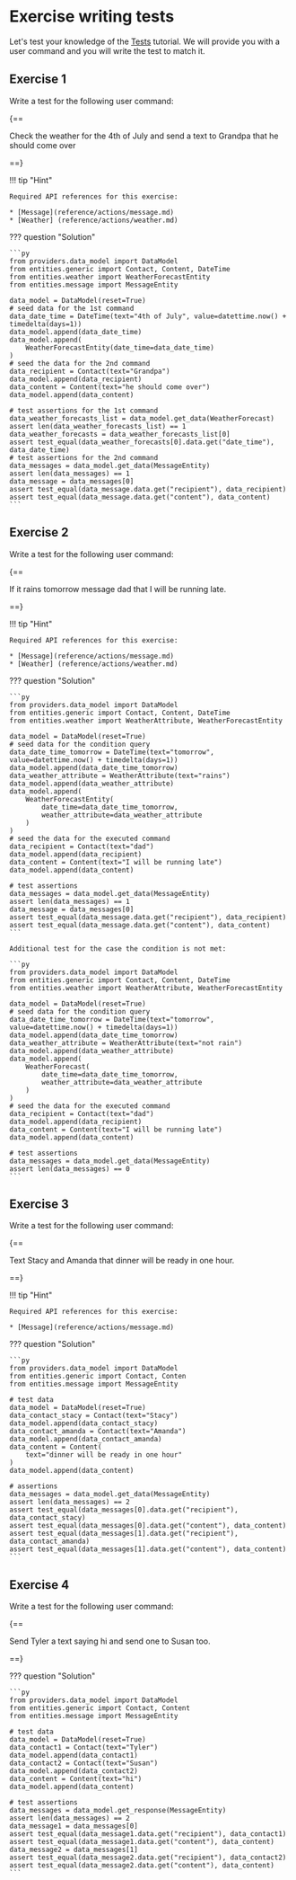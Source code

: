 # Exercise writing tests

Let's test your knowledge of the [Tests](tests.md) tutorial. We will provide you with a user command and you will write the test to match it.

## Exercise 1

Write a test for the following user command:

{==

Check the weather for the 4th of July and send a text to Grandpa that he should come over

==}

!!! tip "Hint"

    Required API references for this exercise:

    * [Message](reference/actions/message.md)
    * [Weather] (reference/actions/weather.md)

??? question "Solution"

    ```py
    from providers.data_model import DataModel
    from entities.generic import Contact, Content, DateTime
    from entities.weather import WeatherForecastEntity
    from entities.message import MessageEntity

    data_model = DataModel(reset=True)
    # seed data for the 1st command
    data_date_time = DateTime(text="4th of July", value=datettime.now() + timedelta(days=1))
    data_model.append(data_date_time)
    data_model.append(
        WeatherForecastEntity(date_time=data_date_time)
    )
    # seed the data for the 2nd command
    data_recipient = Contact(text="Grandpa")
    data_model.append(data_recipient)
    data_content = Content(text="he should come over")
    data_model.append(data_content)

    # test assertions for the 1st command
    data_weather_forecasts_list = data_model.get_data(WeatherForecast)
    assert len(data_weather_forecasts_list) == 1
    data_weather_forecasts = data_weather_forecasts_list[0]
    assert test_equal(data_weather_forecasts[0].data.get("date_time"), data_date_time)
    # test assertions for the 2nd command
    data_messages = data_model.get_data(MessageEntity)
    assert len(data_messages) == 1
    data_message = data_messages[0]
    assert test_equal(data_message.data.get("recipient"), data_recipient)
    assert test_equal(data_message.data.get("content"), data_content)
    ```

## Exercise 2

Write a test for the following user command:

{==

If it rains tomorrow message dad that I will be running late.

==}

!!! tip "Hint"

    Required API references for this exercise:

    * [Message](reference/actions/message.md)
    * [Weather] (reference/actions/weather.md)

??? question "Solution"

    ```py
    from providers.data_model import DataModel
    from entities.generic import Contact, Content, DateTime
    from entities.weather import WeatherAttribute, WeatherForecastEntity

    data_model = DataModel(reset=True)
    # seed data for the condition query
    data_date_time_tomorrow = DateTime(text="tomorrow", value=datettime.now() + timedelta(days=1))
    data_model.append(data_date_time_tomorrow)
    data_weather_attribute = WeatherAttribute(text="rains")
    data_model.append(data_weather_attribute)
    data_model.append(
        WeatherForecastEntity(
            date_time=data_date_time_tomorrow,
            weather_attribute=data_weather_attribute
        )
    )
    # seed the data for the executed command
    data_recipient = Contact(text="dad")
    data_model.append(data_recipient)
    data_content = Content(text="I will be running late")
    data_model.append(data_content)

    # test assertions
    data_messages = data_model.get_data(MessageEntity)
    assert len(data_messages) == 1
    data_message = data_messages[0]
    assert test_equal(data_message.data.get("recipient"), data_recipient)
    assert test_equal(data_message.data.get("content"), data_content)
    ```

    Additional test for the case the condition is not met:

    ```py
    from providers.data_model import DataModel
    from entities.generic import Contact, Content, DateTime
    from entities.weather import WeatherAttribute, WeatherForecastEntity

    data_model = DataModel(reset=True)
    # seed data for the condition query
    data_date_time_tomorrow = DateTime(text="tomorrow", value=datettime.now() + timedelta(days=1))
    data_model.append(data_date_time_tomorrow)
    data_weather_attribute = WeatherAttribute(text="not rain")
    data_model.append(data_weather_attribute)
    data_model.append(
        WeatherForecast(
            date_time=data_date_time_tomorrow,
            weather_attribute=data_weather_attribute
        )
    )
    # seed the data for the executed command
    data_recipient = Contact(text="dad")
    data_model.append(data_recipient)
    data_content = Content(text="I will be running late")
    data_model.append(data_content)

    # test assertions
    data_messages = data_model.get_data(MessageEntity)
    assert len(data_messages) == 0
    ```

## Exercise 3

Write a test for the following user command:

{==

Text Stacy and Amanda that dinner will be ready in one hour.

==}

!!! tip "Hint"

    Required API references for this exercise:

    * [Message](reference/actions/message.md)

??? question "Solution"

    ```py
    from providers.data_model import DataModel
    from entities.generic import Contact, Conten
    from entities.message import MessageEntity

    # test data
    data_model = DataModel(reset=True)
    data_contact_stacy = Contact(text="Stacy")
    data_model.append(data_contact_stacy)
    data_contact_amanda = Contact(text="Amanda")
    data_model.append(data_contact_amanda)
    data_content = Content(
        text="dinner will be ready in one hour"
    )
    data_model.append(data_content)

    # assertions
    data_messages = data_model.get_data(MessageEntity)
    assert len(data_messages) == 2
    assert test_equal(data_messages[0].data.get("recipient"), data_contact_stacy)
    assert test_equal(data_messages[0].data.get("content"), data_content)
    assert test_equal(data_messages[1].data.get("recipient"), data_contact_amanda)
    assert test_equal(data_messages[1].data.get("content"), data_content)
    ```

## Exercise 4

Write a test for the following user command:

{==

Send Tyler a text saying hi and send one to Susan too.

==}

??? question "Solution"

    ```py
    from providers.data_model import DataModel
    from entities.generic import Contact, Content
    from entities.message import MessageEntity

    # test data
    data_model = DataModel(reset=True)
    data_contact1 = Contact(text="Tyler")
    data_model.append(data_contact1)
    data_contact2 = Contact(text="Susan")
    data_model.append(data_contact2)
    data_content = Content(text="hi")
    data_model.append(data_content)

    # test assertions
    data_messages = data_model.get_response(MessageEntity)
    assert len(data_messages) == 2
    data_message1 = data_messages[0]
    assert test_equal(data_message1.data.get("recipient"), data_contact1)
    assert test_equal(data_message1.data.get("content"), data_content)
    data_message2 = data_messages[1]
    assert test_equal(data_message2.data.get("recipient"), data_contact2)
    assert test_equal(data_message2.data.get("content"), data_content)
    ```
